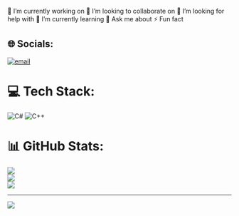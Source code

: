 🔭 I’m currently working on
👯 I’m looking to collaborate on
🤝 I’m looking for help with
🌱 I’m currently learning
💬 Ask me about
⚡ Fun fact



## 🌐 Socials:
[![email](https://img.shields.io/badge/Email-D14836?logo=gmail&logoColor=white)](mailto:aloidin.akram@gmail.com) 

# 💻 Tech Stack:
![C#](https://img.shields.io/badge/c%23-%23239120.svg?style=for-the-badge&logo=csharp&logoColor=white) ![C++](https://img.shields.io/badge/c++-%2300599C.svg?style=for-the-badge&logo=c%2B%2B&logoColor=white)
# 📊 GitHub Stats:
![](https://github-readme-stats.vercel.app/api?username=A'loidin&theme=dark&hide_border=false&include_all_commits=true&count_private=false)<br/>
![](https://nirzak-streak-stats.vercel.app/?user=A'loidin&theme=dark&hide_border=false)<br/>
![](https://github-readme-stats.vercel.app/api/top-langs/?username=A'loidin&theme=dark&hide_border=false&include_all_commits=true&count_private=false&layout=compact)

---
[![](https://visitcount.itsvg.in/api?id=A'loidin&icon=0&color=0)](https://visitcount.itsvg.in)

<!-- Proudly created with GPRM ( https://gprm.itsvg.in ) -->
